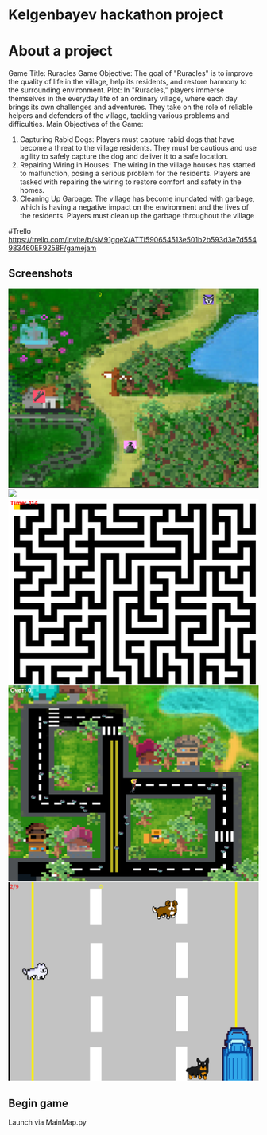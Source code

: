 # Kelgenbayev hackathon project


# About a project


Game Title: Ruracles
Game Objective: 
The goal of "Ruracles" is to improve the quality of life in the village, help its residents, and restore harmony to the surrounding environment.
Plot: In "Ruracles," players immerse themselves in the everyday life of an ordinary village, where each day brings its own challenges and adventures. They take on the role of reliable helpers and defenders of the village, tackling various problems and difficulties.
Main Objectives of the Game:
1. Capturing Rabid Dogs:  Players must capture rabid dogs that have become a threat to the village residents. They must be cautious and use agility to safely capture the dog and deliver it to a safe location.
2. Repairing Wiring in Houses:
   The wiring in the village houses has started to malfunction, posing a serious problem for the residents. Players are tasked with repairing the wiring to restore comfort and safety in the homes.
3. Cleaning Up Garbage:   The village has become inundated with garbage, which is having a negative impact on the environment and the lives of the residents. Players must clean up the garbage throughout the village

#Trello
https://trello.com/invite/b/sM91gqeX/ATTI590654513e501b2b593d3e7d554983460EF9258F/gamejam
## Screenshots
![](https://github.com/Bwe0123/GameJam2024/blob/main/%D0%A1%D0%BD%D0%B8%D0%BC%D0%BE%D0%BA%20%D1%8D%D0%BA%D1%80%D0%B0%D0%BD%D0%B0%202024-04-21%20231038.png)
![]([https://github.com/Bwe0123/GameJam2024/blob/main/%D0%A1%D0%BD%D0%B8%D0%BC%D0%BE%D0%BA%20%D1%8D%D0%BA%D1%80%D0%B0%D0%BD%D0%B0%202024-04-21%20231038.png)
![](https://github.com/Bwe0123/GameJam2024/blob/main/%D0%A1%D0%BD%D0%B8%D0%BC%D0%BE%D0%BA%20%D1%8D%D0%BA%D1%80%D0%B0%D0%BD%D0%B0%202024-04-21%20231051.png)
![](https://github.com/Bwe0123/GameJam2024/blob/main/%D0%A1%D0%BD%D0%B8%D0%BC%D0%BE%D0%BA%20%D1%8D%D0%BA%D1%80%D0%B0%D0%BD%D0%B0%202024-04-21%20231121.png)
![](https://github.com/Bwe0123/GameJam2024/blob/main/%D0%A1%D0%BD%D0%B8%D0%BC%D0%BE%D0%BA%20%D1%8D%D0%BA%D1%80%D0%B0%D0%BD%D0%B0%202024-04-21%20231140.png)
## Begin game
 Launch via MainMap.py
